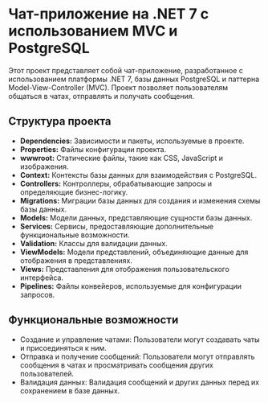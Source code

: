 # Чат-приложение на .NET 7 с использованием MVC и PostgreSQL

Этот проект представляет собой чат-приложение, разработанное с использованием платформы .NET 7, базы данных PostgreSQL и паттерна Model-View-Controller (MVC). Проект позволяет пользователям общаться в чатах, отправлять и получать сообщения.

## Структура проекта

* **Dependencies:** Зависимости и пакеты, используемые в проекте.
* **Properties:** Файлы конфигурации проекта.
* **wwwroot:** Статические файлы, такие как CSS, JavaScript и изображения.
* **Context:** Контексты базы данных для взаимодействия с PostgreSQL.
* **Controllers:** Контроллеры, обрабатывающие запросы и определяющие бизнес-логику.
* **Migrations:** Миграции базы данных для создания и изменения схемы базы данных.
* **Models:** Модели данных, представляющие сущности базы данных.
* **Services:** Сервисы, предоставляющие дополнительные функциональные возможности.
* **Validation:** Классы для валидации данных.
* **ViewModels:** Модели представлений, объединяющие данные для отображения в представлениях.
* **Views:** Представления для отображения пользовательского интерфейса.
* **Pipelines:** Файлы конвейеров, используемые для конфигурации запросов.

## Функциональные возможности

* Создание и управление чатами: Пользователи могут создавать чаты и присоединяться к ним.
* Отправка и получение сообщений: Пользователи могут отправлять сообщения в чатах и просматривать сообщения других пользователей.
* Валидация данных: Валидация сообщений и других данных перед их сохранением в базе данных.